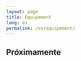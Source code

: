 ```yaml
---
layout: page
title: Equipement
lang: es
permalink: /es/equipement/
---
```


## Próximamente

<div class="clear">&nbsp;</div>
